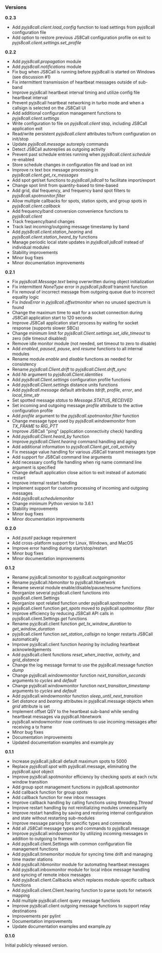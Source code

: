 ### Versions

**0.2.3**
- Add *pyjs8call.client.load_config* function to load settings from pyjs8call configuration file
- Add option to restore previous JS8Call configuration profile on exit to *pyjs8call.client.settings.set_profile*

**0.2.2**
- Add *pyjs8call.propagation* module
- Add *pyjs8call.notifications* module
- Fix bug when JS8Call is running before pyjs8call is started on Windows (see discussion #1)
- Fix intermittent transmission of heartbeat messages outside of sub-band
- Improve pyjs8call heartbeat interval timing and utilize config file heartbeat interval
- Prevent pyjs8call heartbeat networking in turbo mode and when a callsign is selected on the JS8Call UI
- Add additional configuration management functions to *pyjs8call.client.settings*
- Write configuration to file on *pyjs8call.client* stop, including JS8Call application exit
- Read/write persistent *pyjs8call.client* attributes to/from configuration on init/stop
- Update *pyjs8call.message* autoreply commands
- Detect JS8Call autoreplies as outgoing activity
- Prevent past schedule entries running when *pyjs8call.client.schedule* re-enabled
- Store schedule changes in configuration file and load on init
- Improve rx text box message processing in *pyjs8call.client.get_rx_messages*
- Add spot get/set functions to *pyjs8call.js8call* to facilitate import/export
- Change spot limit from quantity-based to time-based
- Add grid, dial frequency, and frequency band spot filters to *pyjs8call.spotmonitor.filter*
- Allow multiple callbacks for spots, station spots, and group spots in *pyjs8call.client.callback*
- Add frequency/band conversion convenience functions to *pyjs8call.client*
- Track frequency/band changes
- Track last incoming/outgoing message timestamp by band
- Add *pyjs8call.client.station_hearing* and *pyjs8call.client.station_heard_by* functions
- Manage periodic local state updates in *pyjs8call.js8call* instead of individual modules
- Stability improvements
- Minor bug fixes
- Minor documentation improvements

**0.2.1**
- Fix *pyjs8call.Message.text* being overwritten during object initialization
- Fix intermittent *NoneType* error in *pyjs8call.js8call* transmit function
- Fix removal of incorrect message from outgoing queue due to incorrect equality logic
- Fix *IndexError* in *pyjs8call.offsetmonitor* when no unused spectrum is found
- Change the maximum time to wait for a socket connection during JS8Call application start to 120 seconds
- Improve JS8Call application start process by waiting for socket response (supports slower SBCs)
- Change minimum limit for *pyjs8call.Client.settings.set_idle_timeout* to zero (idle timeout disabled)
- Remove idle monitor module (not needed, set timeout to zero to disable)
- Add *enabled*, *paused*, *pause*, and *resume* functions to all internal modules
- Rename module *enable* and *disable* functions as needed for consistency
- Rename *pyjs8call.Client.drift* to *pyjs8call.Client.drift_sync*
- Add *hb* argument to *pyjs8call.Client.identities*
- Add *pyjs8call.Client.settings* configuration profile functions
- Add *pyjs8call.Client.settings* distance units functions
- Add *pyjs8call.message* default attributes *tdrift*, *profile*, *error*, and *local_time_str*
- Set spotted message *status* to *Message.STATUS_RECEIVED*
- Set incoming and outgoing message *profile* attribute to the active configuration profile
- Add *profile* argument to the *pyjs8call.spotmonitor.filter* function
- Change message type used by *pyjs8call.windowmonitor* from *TX_FRAME* to *RIG_PTT*
- Improve JS8Call "ping" (application connectivity check) handling
- Add *pyjs8call.Client.heard_by* function
- Improve *pyjs8call.Client.hearing* command handling and aging
- Add additional information to *pyjs8call.Client.get_call_activity*
- Fix message value handling for various JS8Call transmit messages type
- Add support for JS8Call command line arguments
- Add necessary config file handling when rig name command line argument is specified
- Change default application close action to exit instead of automatic restart
- Improve internal restart handling
- Implement support for custom processing of incoming and outgoing messages
- Add *pyjs8call.schedulemonitor*
- Change minimum Python version to 3.6.1
- Stability improvements
- Minor bug fixes
- Minor documentation improvements

**0.2.0**

- Add *psutil* package requirement
- Add cross-platform support for Linux, Windows, and MacOS
- Improve error handling during start/stop/restart
- Minor bug fixes
- Minor documentation improvements

**0.1.2**

- Rename pyjs8call.txmonitor to pyjs8call.outgoingmonitor
- Rename pyjs8call.hbmonitor to pyjs8call.hbnetwork
- Rename several module enable/disable/pause/resume functions
- Reorganize several pyjs8call.client functions into pyjs8call.client.Settings
- Reorganize spot related function under pyjs8call.spotmonitor
- pyjs8call.client function *get_spots* moved to pyjs8call.spotmonitor *filter*
- Improve efficiency by reducing JS8Call API calls in pyjs8call.client.Settings *get* functions
- Rename pyjc8call.client function *get_tx_window_duration* to *get_window_duration*
- pyjs8call.client function *set_station_callsign* no longer restarts JS8Call automatically
- Improve pyjs8call.client function *hearing* by including heartbeat acknowledgements
- Add pyjs8call.client functions *reset_when_inactive*, *activity*, and *grid_distance*
- Change the log message format to use the pyjs8call.message function *dump*
- Change pyjs8call.windowmonitor function *next_transition_seconds* arguments to *cycles* and *default*
- Change pyjs8call.windowmonitor function *next_transition_timestamp* arguments to *cycles* and *default*
- Add pyjs8call.windowmonitor function *sleep_until_next_transition*
- Set *distance* and *bearing* attributes in pyjs8call.message objects when *grid* attribute is set
- Implement offset QSY to the heartbeat sub-band while sending heartbeat messages via pyjs8call.hbnetwork
- pyjs8call.windowmonitor now continues to use incoming messages after receiving a tx frame
- Minor bug fixes
- Documentation improvements
- Updated documentation examples and example.py

**0.1.1**

- Increase pyjs8call.js8call default maximum spots to 5000
- Replace *pyjs8call.spot* with pyjs8call.message, eliminating the *pyjs8call.spot* object
- Improve pyjs8call.spotmonitor efficiency by checking spots at each rx/tx window transition
- Add group spot management functions in pyjs8call.spotmonitor
- Add callback function for group spots
- Add callback function for new inbox messages
- Improve callback handling by calling functions using *threading.Thread*
- Improve restart handling by not reinitializing modules unnecessarily
- Improve restart handling by saving and restoring internal configuration and state without restarting sub-modules
- Improve message parsing for specific types and commands
- Add all JS8Call message types and commands to pyjs8call.message
- Improve pyjs8call.windowmonitor by utilizing incoming messages in addition to outgoing tx frames
- Add pyjs8call.client.Settings with common configuration file management functions
- Add pyjs8call.timemonitor module for syncing time drift and managing time master stations
- Add pyjs8call.hbmonitor module for automating heartbeat messages
- Add pyjs8call.inboxmonitor module for local inbox message handling and syncing of remote inbox messages
- Add pyjs8call.client.Callbacks which replaces module-specific callback functions
- Add pyjs8call.client.Client.hearing function to parse spots for network mapping
- Add multiple pyjs8call.client query message functions
- Improve pyjs8call.client outgoing message functions to support relay destinations
- Improvements per pylint
- Documentation improvements
- Update documentation examples and example.py

**0.1.0**

Initial publicly released version.
